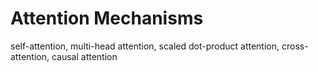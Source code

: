 # Attention Mechanisms

self-attention, multi-head attention, scaled dot-product attention, cross-attention, causal attention 